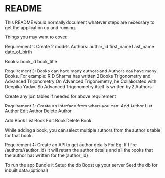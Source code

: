 # README

This README would normally document whatever steps are necessary to get the
application up and running.

Things you may want to cover:

Requirement 1:
Create 2 models
Authors:
author_id
first_name
Last_name
date_of_birth

Books:
book_id
book_title

Requirement 2:
Books can have many authors and Authors can have many Books.
For example:
R D Sharma has written 2 Books Trigonometry and Advanced Trigonometry
On Advanced Trigonometry, he Collaborated with Deepika Yadav.
So Advanced Trigonometry itself is written by 2 Authors

Create any join tables if needed for above requirement

Requirement 3:
Create an interface from where you can:
Add Author
List Author
Edit Author
Delete Author

Add Book
List Book
Edit Book
Delete Book

While adding a book, you can select multiple authors from the author's table for that book.

Requirement 4:
Create an API to get author details
For Eg:
If I fire /authors/{author_id}
it will return the author details and all the books that the author has written for the {author_id}

To run the app
Bundle it
Setup the db
Boost up your server
Seed the db for inbuilt data.(optional)